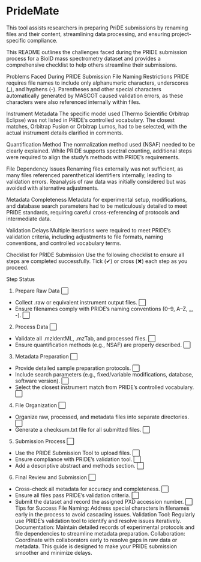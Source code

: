 # PrideMate
This tool assists researchers in preparing PriDE submissions by renaming files and their content, streamlining data processing, and ensuring project-specific compliance.

This README outlines the challenges faced during the PRIDE submission process for a BioID mass spectrometry dataset and provides a comprehensive checklist to help others streamline their submissions.

Problems Faced During PRIDE Submission
File Naming Restrictions
PRIDE requires file names to include only alphanumeric characters, underscores (_), and hyphens (-). Parentheses and other special characters automatically generated by MASCOT caused validation errors, as these characters were also referenced internally within files.

Instrument Metadata
The specific model used (Thermo Scientific Orbitrap Eclipse) was not listed in PRIDE’s controlled vocabulary. The closest matches, Orbitrap Fusion or Orbitrap Lumos, had to be selected, with the actual instrument details clarified in comments.

Quantification Method
The normalization method used (NSAF) needed to be clearly explained. While PRIDE supports spectral counting, additional steps were required to align the study’s methods with PRIDE’s requirements.

File Dependency Issues
Renaming files externally was not sufficient, as many files referenced parenthetical identifiers internally, leading to validation errors. Reanalysis of raw data was initially considered but was avoided with alternative adjustments.

Metadata Completeness
Metadata for experimental setup, modifications, and database search parameters had to be meticulously detailed to meet PRIDE standards, requiring careful cross-referencing of protocols and intermediate data.

Validation Delays
Multiple iterations were required to meet PRIDE’s validation criteria, including adjustments to file formats, naming conventions, and controlled vocabulary terms.

Checklist for PRIDE Submission
Use the following checklist to ensure all steps are completed successfully. Tick (✔) or cross (✖) each step as you proceed.

Step	Status
1. Prepare Raw Data	⬜
- Collect .raw or equivalent instrument output files.	⬜
- Ensure filenames comply with PRIDE’s naming conventions (0–9, A–Z, _, -).	⬜
2. Process Data	⬜
- Validate all .mzIdentML, .mzTab, and processed files.	⬜
- Ensure quantification methods (e.g., NSAF) are properly described.	⬜
3. Metadata Preparation	⬜
- Provide detailed sample preparation protocols.	⬜
- Include search parameters (e.g., fixed/variable modifications, database, software version).	⬜
- Select the closest instrument match from PRIDE’s controlled vocabulary.	⬜
4. File Organization	⬜
- Organize raw, processed, and metadata files into separate directories.	⬜
- Generate a checksum.txt file for all submitted files.	⬜
5. Submission Process	⬜
- Use the PRIDE Submission Tool to upload files.	⬜
- Ensure compliance with PRIDE’s validation tool.	⬜
- Add a descriptive abstract and methods section.	⬜
6. Final Review and Submission	⬜
- Cross-check all metadata for accuracy and completeness.	⬜
- Ensure all files pass PRIDE’s validation criteria.	⬜
- Submit the dataset and record the assigned PXD accession number.	⬜
Tips for Success
File Naming: Address special characters in filenames early in the process to avoid cascading issues.
Validation Tool: Regularly use PRIDE’s validation tool to identify and resolve issues iteratively.
Documentation: Maintain detailed records of experimental protocols and file dependencies to streamline metadata preparation.
Collaboration: Coordinate with collaborators early to resolve gaps in raw data or metadata.
This guide is designed to make your PRIDE submission smoother and minimize delays.
